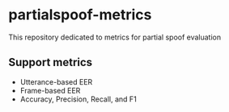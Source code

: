 # partialspoof-metrics

This repository dedicated to metrics for partial spoof evaluation

## Support metrics
- Utterance-based EER
- Frame-based EER
- Accuracy, Precision, Recall, and F1